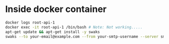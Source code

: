 

# Inside docker container

```bash
docker logs root-api-1
docker exec -it root-api-1 /bin/bash # Note: Not working.....
apt-get update && apt-get install -y swaks
swaks --to your-email@example.com --from your-smtp-username --server smtp.gmail.com:587 -tls
```
